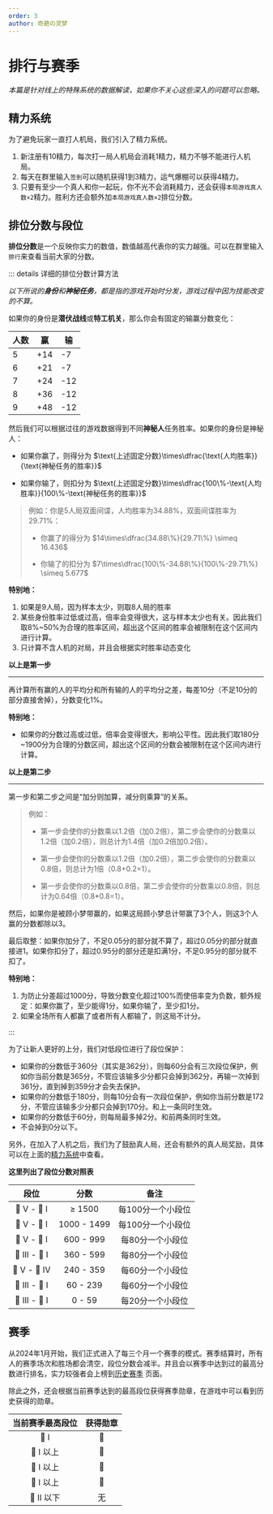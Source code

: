```yaml
---
order: 3
author: 奇葩の灵梦
---
```


# 排行与赛季

*本篇是针对线上的特殊系统的数据解读，如果你不关心这些深入的问题可以忽略。*

## 精力系统

为了避免玩家一直打人机局，我们引入了精力系统。

1. 新注册有10精力，每次打一局人机局会消耗1精力，精力不够不能进行人机局。
2. 每天在群里输入`签到`可以随机获得1到3精力，运气爆棚可以获得4精力。
3. 只要有至少一个真人和你一起玩，你不光不会消耗精力，还会获得`本局游戏真人数×2`精力。胜利方还会额外加`本局游戏真人数×2`排位分数。

## 排位分数与段位

**排位分数**是一个反映你实力的数值，数值越高代表你的实力越强。可以在群里输入`排行`来查看当前大家的分数。

::: details 详细的排位分数计算方法

*以下所说的**身份**和**神秘任务**，都是指的游戏开始时分发，游戏过程中因为技能改变的不算。*

如果你的身份是**潜伏战线**或**特工机关**，那么你会有固定的输赢分数变化：

| 人数 | 赢   | 输   |
|----|-----|-----|
| 5  | +14 | -7  |
| 6  | +21 | -7  |
| 7  | +24 | -12 |
| 8  | +36 | -12 |
| 9  | +48 | -12 |

然后我们可以根据过往的游戏数据得到不同**神秘人**任务胜率。如果你的身份是神秘人：

- 如果你赢了，则得分为 $\text{上述固定分数}\times\dfrac{\text{人均胜率}}{\text{神秘任务的胜率}}$

- 如果你输了，则扣分为 $\text{上述固定分数}\times\dfrac{100\%-\text{人均胜率}}{100\%-\text{神秘任务的胜率}}$

> 例如：你是5人局双面间谍，人均胜率为34.88%，双面间谍胜率为29.71%：
>
> - 你赢了的得分为 $14\times\dfrac{34.88\%}{29.71\%} \simeq 16.436$
>
> - 你输了的扣分为 $7\times\dfrac{100\%-34.88\%}{100\%-29.71\%} \simeq 5.677$

**特别地：**

1. 如果是9人局，因为样本太少，则取8人局的胜率
2. 某些身份胜率过低或过高，倍率会变得很大，这与样本太少也有关。因此我们取8%~50%为合理的胜率区间，超出这个区间的胜率会被限制在这个区间内进行计算。
3. 只计算不含人机的对局，并且会根据实时胜率动态变化

**以上是第一步**

---

再计算所有赢的人的平均分和所有输的人的平均分之差，每差10分（不足10分的部分直接舍掉），分数变化1%。

**特别地：**

- 如果你的分数过高或过低，倍率会变得很大，影响公平性。因此我们取180分~1900分为合理的分数区间，超出这个区间的分数会被限制在这个区间内进行计算。

**以上是第二步**

---

第一步和第二步之间是“加分则加算，减分则乘算”的关系。

> 例如：
>
> - 第一步会使你的分数乘以1.2倍（加0.2倍），第二步会使你的分数乘以1.2倍（加0.2倍），则总计为1.4倍（加0.2倍加0.2倍）。
>
> - 第一步会使你的分数乘以1.2倍（加0.2倍），第二步会使你的分数乘以0.8倍，则总计为1倍（0.8+0.2=1）。
>
> - 第一步会使你的分数乘以0.8倍，第二步会使你的分数乘以0.8倍，则总计为0.64倍（0.8*0.8=1）。

然后，如果你是被顾小梦带赢的，如果这局顾小梦总计带赢了3个人，则这3个人赢的分数都除以3。

最后取整：如果你加分了，不足0.05分的部分就不算了，超过0.05分的部分就直接进1。如果你扣分了，超过0.95分的部分还是扣满1分，不足0.95分的部分就不扣了。

**特别地：**

1. 为防止分差超过1000分，导致分数变化超过100%而使倍率变为负数，额外规定：如果你赢了，至少能得1分，如果你输了，至少扣1分。
2. 如果全场所有人都赢了或者所有人都输了，则这局不计分。

:::

为了让新人更好的上分，我们对低段位进行了段位保护：

- 如果你的分数低于360分（其实是362分），则每60分会有三次段位保护，例如你当前分数是365分，不管应该输多少分都只会掉到362分，再输一次掉到361分，直到掉到359分才会失去保护。
- 如果你的分数低于180分，则每10分会有一次段位保护，例如你当前分数是172分，不管应该输多少分都只会掉到170分。和上一条同时生效。
- 如果你的分数低于60分，则每局最多掉2分。和前两条同时生效。
- 不会掉到0分以下。

另外，在加入了人机之后，我们为了鼓励真人局，还会有额外的真人局奖励，具体可以在上面的[精力系统](#精力系统)中查看。

**这里列出了段位分数对照表**

|      段位       |     分数      |     备注     |
|:-------------:|:-----------:|:----------:|
|  👑 V - 👑 I  |   ≥ 1500    | 每100分一个小段位 |
|  💎 V - 💎 I  | 1000 - 1499 | 每100分一个小段位 |
|  💍 V - 💍 I  |  600 - 999  | 每80分一个小段位  |
| 🏅 III - 🏅 I |  360 - 599  | 每80分一个小段位  |
| 🏅 V - 🏅 IV  |  240 - 359  | 每60分一个小段位  |
| 🥈 III - 🥈 I |  60 - 239   | 每60分一个小段位  |
| 🥉 III - 🥉 I |   0 - 59    | 每20分一个小段位  |

## 赛季

从2024年1月开始，我们正式进入了每三个月一个赛季的模式。赛季结算时，所有人的赛季场次和胜场都会清空，段位分数会减半。并且会以赛季中达到过的最高分数进行排名，实力较强者会上榜到[历史赛季](/toplist.md)
页面。

除此之外，还会根据当前赛季达到的最高段位获得赛季勋章，在游戏中可以看到历史获得的勋章。

| 当前赛季最高段位 | 获得勋章 |
|:--------:|:----:|
|   👑 I   |  👑  |
| 💎 I 以上  |  💎  |
| 💍 I 以上  |  💍  |
| 🏅 I 以上  |  🏅  |
| 🏅 II 以下 |  无   |

<style scoped>
  table {
    text-wrap: nowrap;
  }

  .katex {
    text-wrap: nowrap;
  }
</style>
